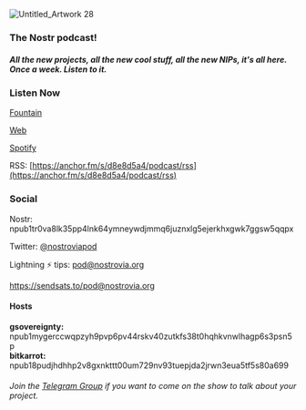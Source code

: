    
![Untitled_Artwork 28](https://user-images.githubusercontent.com/8143945/210556301-8cac9d9d-40bd-4e78-90a1-56909d589521.png)

### The Nostr podcast!

##### All the new projects, all the new cool stuff, all the new NIPs, it's all here. Once a week. Listen to it.

### Listen Now
[Fountain](https://fountain.fm/show/EHr7oroKVhkIAWNTGGRn)

[Web](https://anchor.fm/nostrovia)

[Spotify](https://open.spotify.com/show/3FKrua9rST5DDKv0WeAqWn)  
   
RSS: [https://anchor.fm/s/d8e8d5a4/podcast/rss](https://anchor.fm/s/d8e8d5a4/podcast/rss)  

### Social

Nostr: npub1tr0va8lk35pp4lnk64ymneywdjmmq6juznxlg5ejerkhxgwk7ggsw5qqpx

Twitter: [@nostroviapod](https://twitter.com/nostroviapod)

Lightning ⚡️ tips: pod@nostrovia.org

https://sendsats.to/pod@nostrovia.org


#### Hosts  
**gsovereignty:** npub1mygerccwqpzyh9pvp6pv44rskv40zutkfs38t0hqhkvnwlhagp6s3psn5p   
**bitkarrot:** npub18pudjhdhhp2v8gxnkttt00um729nv93tuepjda2jrwn3eua5tf5s80a699  

###### Join the [Telegram Group](https://t.me/nostroviadispatch) if you want to come on the show to talk about your project.
